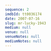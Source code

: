```yaml
---
sequence: 2
imdbId: tt0036174
date: 2007-07-16
slug: mr-lucky-1943
medium: null
venue: null
venueNotes: null
mediumNotes: null
---
```


